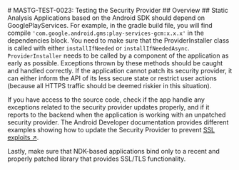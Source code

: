 # MASTG-TEST-0023: Testing the Security Provider
## Overview
## Static Analysis
Applications based on the Android SDK should depend on GooglePlayServices. For example, in the gradle build file, you will find compile `'com.google.android.gms:play-services-gcm:x.x.x'` in the dependencies block. You need to make sure that the ProviderInstaller class is called with either `installIfNeeded` or `installIfNeededAsync`. `ProviderInstaller` needs to be called by a component of the application as early as possible. Exceptions thrown by these methods should be caught and handled correctly. If the application cannot patch its security provider, it can either inform the API of its less secure state or restrict user actions (because all HTTPS traffic should be deemed riskier in this situation).

If you have access to the source code, check if the app handle any exceptions related to the security provider updates properly, and if it reports to the backend when the application is working with an unpatched security provider. The Android Developer documentation provides different examples showing how to update the Security Provider to prevent [SSL exploits ↗](https://developer.android.com/privacy-and-security/security-gms-provider).

Lastly, make sure that NDK-based applications bind only to a recent and properly patched library that provides SSL/TLS functionality.

